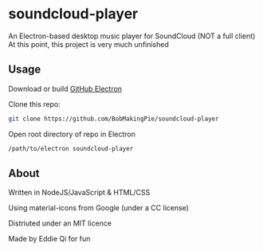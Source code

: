 # soundcloud-player
An Electron-based desktop music player for SoundCloud (NOT a full client)
At this point, this project is very much unfinished

## Usage
Download or build [GitHub Electron](http://electron.atom.io)

Clone this repo:
```bash
git clone https://github.com/BobMakingPie/soundcloud-player
```

Open root directory of repo in Electron
```bash
/path/to/electron soundcloud-player
```

## About
Written in NodeJS/JavaScript & HTML/CSS

Using material-icons from Google (under a CC license)

Distriuted under an MIT licence

Made by Eddie Qi for fun

